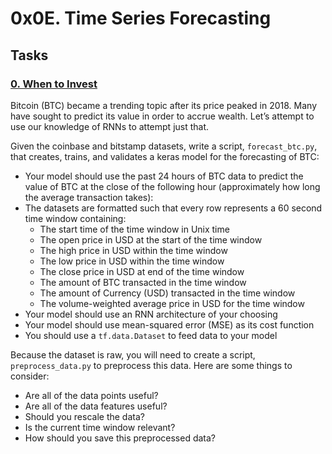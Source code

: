 # 0x0E. Time Series Forecasting

## Tasks

### [0. When to Invest](./forecast_btc.py)

Bitcoin (BTC) became a trending topic after its price peaked in 2018. Many have sought to predict its value in order to accrue wealth. Let’s attempt to use our knowledge of RNNs to attempt just that.

Given the coinbase and bitstamp datasets, write a script, `forecast_btc.py`, that creates, trains, and validates a keras model for the forecasting of BTC:

- Your model should use the past 24 hours of BTC data to predict the value of BTC at the close of the following hour (approximately how long the average transaction takes):
- The datasets are formatted such that every row represents a 60 second time window containing:
  - The start time of the time window in Unix time
  - The open price in USD at the start of the time window
  - The high price in USD within the time window
  - The low price in USD within the time window
  - The close price in USD at end of the time window
  - The amount of BTC transacted in the time window
  - The amount of Currency (USD) transacted in the time window
  - The volume-weighted average price in USD for the time window
- Your model should use an RNN architecture of your choosing
- Your model should use mean-squared error (MSE) as its cost function
- You should use a `tf.data.Dataset` to feed data to your model

Because the dataset is raw, you will need to create a script, `preprocess_data.py` to preprocess this data. Here are some things to consider:
- Are all of the data points useful?
- Are all of the data features useful?
- Should you rescale the data?
- Is the current time window relevant?
- How should you save this preprocessed data?

